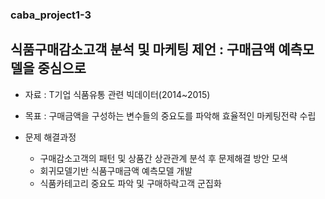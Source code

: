 ### caba_project1-3
## 식품구매감소고객 분석 및 마케팅 제언 : 구매금액 예측모델을 중심으로

- 자료 : T기업 식품유통 관련 빅데이터(2014~2015)
- 목표 : 구매금액을 구성하는 변수들의 중요도를 파악해 효율적인 마케팅전략 수립

- 문제 해결과정
  - 구매감소고객의 패턴 및 상품간 상관관계 분석 후 문제해결 방안 모색
  - 회귀모델기반 식품구매금액 예측모델 개발
  - 식품카테고리 중요도 파악 및 구매하락고객 군집화
